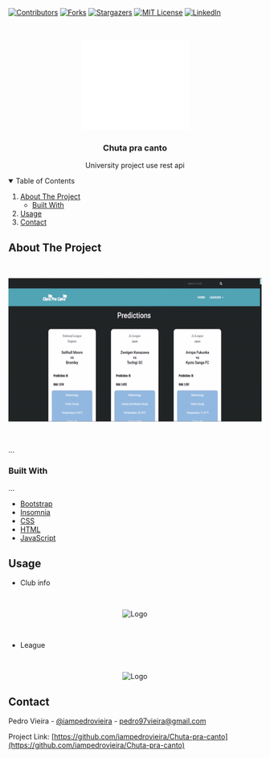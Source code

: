 [![Contributors][contributors-shield]][contributors-url]
[![Forks][forks-shield]][forks-url]
[![Stargazers][stars-shield]][stars-url]
[![MIT License][license-shield]][license-url]
[![LinkedIn][linkedin-shield]][linkedin-url]



<!-- PROJECT LOGO -->
<br />
<p align="center">
  <a href="https://github.com/iampedrovieira/Chuta-pra-canto">
    <img src="stuff/icon.png" alt="Logo" width="215" height="180">
  </a>

  <h3 align="center">Chuta pra canto</h3>

  <p align="center">
    University project use rest api
    <br />
    
  </p>
</p>

<!-- TABLE OF CONTENTS -->
<details open="open">
  <summary>Table of Contents</summary>
  <ol>
    <li>
      <a href="#about-the-project">About The Project</a>
      <ul>
        <li><a href="#built-with">Built With</a></li>
      </ul>
    </li>
    <li><a href="#usage">Usage</a></li>
    <li><a href="#contact">Contact</a></li>
  </ol>
</details>

<!-- ABOUT THE PROJECT -->
## About The Project

<br />
<p align="center">
    <img src="stuff/main.gif" alt="Logo" width="600" height="285">
</p>

<br/>

...

### Built With

...

* [Bootstrap](https://getbootstrap.com/)
* [Insomnia](https://insomnia.rest/)
* [CSS](https://www.w3schools.com/css/)
* [HTML](https://www.w3schools.com/html/)
* [JavaScript](https://developer.mozilla.org/pt-BR/docs/Web/JavaScript)




<!-- USAGE EXAMPLES -->
## Usage
* Club info
<br />
<p align="center">
    <img src="stuff/club.gif" alt="Logo" width="600" height="285">
</p>

<br/>

* League
<br />
<p align="center">
    <img src="stuff/league.gif" alt="Logo" width="600" height="285">
</p>

<!-- CONTACT -->
## Contact

Pedro Vieira - [@iampedrovieira](https://twitter.com/iampedrovieira) - pedro97vieira@gmail.com

Project Link: [https://github.com/iampedrovieira/Chuta-pra-canto](https://github.com/iampedrovieira/Chuta-pra-canto)


<!-- MARKDOWN LINKS & IMAGES -->
<!-- https://www.markdownguide.org/basic-syntax/#reference-style-links -->
[contributors-shield]: https://img.shields.io/github/contributors/iampedrovieira/Chuta-pra-canto.svg?style=for-the-badge
[contributors-url]: https://github.com/iampedrovieira/Chuta-pra-canto/graphs/contributors
[forks-shield]: https://img.shields.io/github/forks/iampedrovieira/Chuta-pra-canto.svg?style=for-the-badge
[forks-url]: https://github.com/iampedrovieira/Chuta-pra-canto/network/members
[stars-shield]: https://img.shields.io/github/stars/iampedrovieira/Chuta-pra-canto.svg?style=for-the-badge
[stars-url]: https://github.com/iampedrovieira/Chuta-pra-canto/stargazers
[issues-shield]: https://img.shields.io/github/issues/iampedrovieira/Chuta-pra-canto.svg?style=for-the-badge
[issues-url]: https://github.com/iampedrovieira/Chuta-pra-canto/issues
[license-shield]: https://img.shields.io/github/license/iampedrovieira/Chuta-pra-canto.svg?style=for-the-badge
[license-url]: https://github.com/iampedrovieira/Chuta-pra-canto/blob/master/LICENSE.txt
[linkedin-shield]: https://img.shields.io/badge/-LinkedIn-black.svg?style=for-the-badge&logo=linkedin&colorB=555
[linkedin-url]: https://www.linkedin.com/in/pedro-vieira-0561781b8/
[product-screenshot]: images/screenshot.png
